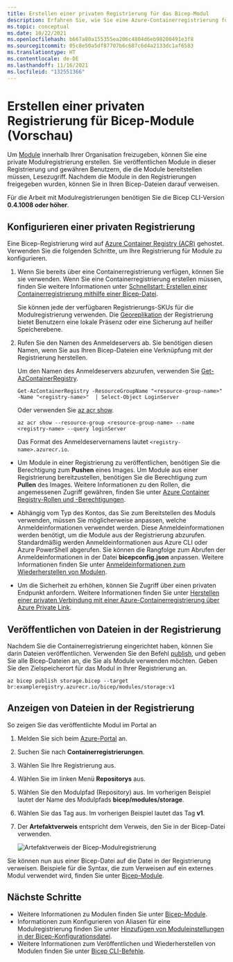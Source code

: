 ```yaml
---
title: Erstellen einer privaten Registrierung für das Bicep-Modul
description: Erfahren Sie, wie Sie eine Azure-Containerregistrierung für private Bicep-Module einrichten.
ms.topic: conceptual
ms.date: 10/22/2021
ms.openlocfilehash: b667a80a155355ea206c4804d6eb98200491e3f8
ms.sourcegitcommit: 05c8e50a5df87707b6c687c6d4a2133dc1af6583
ms.translationtype: HT
ms.contentlocale: de-DE
ms.lasthandoff: 11/16/2021
ms.locfileid: "132551366"
---
```

# <a name="create-private-registry-for-bicep-modules-preview"></a>Erstellen einer privaten Registrierung für Bicep-Module (Vorschau)

Um [Module](modules.md) innerhalb Ihrer Organisation freizugeben, können Sie eine private Modulregistrierung erstellen. Sie veröffentlichen Module in dieser Registrierung und gewähren Benutzern, die die Module bereitstellen müssen, Lesezugriff. Nachdem die Module in den Registrierungen freigegeben wurden, können Sie in Ihren Bicep-Dateien darauf verweisen.

Für die Arbeit mit Modulregistrierungen benötigen Sie die Bicep CLI-Version **0.4.1008 oder höher**.

## <a name="configure-private-registry"></a>Konfigurieren einer privaten Registrierung

Eine Bicep-Registrierung wird auf [Azure Container Registry (ACR)](../../container-registry/container-registry-intro.md) gehostet. Verwenden Sie die folgenden Schritte, um Ihre Registrierung für Module zu konfigurieren.

1. Wenn Sie bereits über eine Containerregistrierung verfügen, können Sie sie verwenden. Wenn Sie eine Containerregistrierung erstellen müssen, finden Sie weitere Informationen unter [Schnellstart: Erstellen einer Containerregistrierung mithilfe einer Bicep-Datei](../../container-registry/container-registry-get-started-bicep.md). 

   Sie können jede der verfügbaren Registrierungs-SKUs für die Modulregistrierung verwenden. Die [Georeplikation](../../container-registry/container-registry-geo-replication.md) der Registrierung bietet Benutzern eine lokale Präsenz oder eine Sicherung auf heißer Speicherebene.

1. Rufen Sie den Namen des Anmeldeservers ab. Sie benötigen diesen Namen, wenn Sie aus Ihren Bicep-Dateien eine Verknüpfung mit der Registrierung herstellen. 

   Um den Namen des Anmeldeservers abzurufen, verwenden Sie [Get-AzContainerRegistry](/powershell/module/az.containerregistry/get-azcontainerregistry).

   ```azurepowershell
   Get-AzContainerRegistry -ResourceGroupName "<resource-group-name>" -Name "<registry-name>"  | Select-Object LoginServer
   ```

   Oder verwenden Sie [az acr show](/cli/azure/acr#az_acr_show).

   ```azurecli
   az acr show --resource-group <resource-group-name> --name <registry-name> --query loginServer
   ```

   Das Format des Anmeldeservernamens lautet `<registry-name>.azurecr.io`.

- Um Module in einer Registrierung zu veröffentlichen, benötigen Sie die Berechtigung zum **Pushen** eines Images. Um Module aus einer Registrierung bereitzustellen, benötigen Sie die Berechtigung zum **Pullen** des Images. Weitere Informationen zu den Rollen, die angemessenen Zugriff gewähren, finden Sie unter [Azure Container Registry-Rollen und -Berechtigungen](../../container-registry/container-registry-roles.md).

- Abhängig vom Typ des Kontos, das Sie zum Bereitstellen des Moduls verwenden, müssen Sie möglicherweise anpassen, welche Anmeldeinformationen verwendet werden. Diese Anmeldeinformationen werden benötigt, um die Module aus der Registrierung abzurufen. Standardmäßig werden Anmeldeinformationen aus Azure CLI oder Azure PowerShell abgerufen. Sie können die Rangfolge zum Abrufen der Anmeldeinformationen in der Datei **bicepconfig.json** anpassen. Weitere Informationen finden Sie unter [Anmeldeinformationen zum Wiederherstellen von Modulen](bicep-config-modules.md#credentials-for-restoring-modules).

- Um die Sicherheit zu erhöhen, können Sie Zugriff über einen privaten Endpunkt anfordern. Weitere Informationen finden Sie unter [Herstellen einer privaten Verbindung mit einer Azure-Containerregistrierung über Azure Private Link](../../container-registry/container-registry-private-link.md).

## <a name="publish-files-to-registry"></a>Veröffentlichen von Dateien in der Registrierung

Nachdem Sie die Containerregistrierung eingerichtet haben, können Sie darin Dateien veröffentlichen. Verwenden Sie den Befehl [publish](bicep-cli.md#publish), und geben Sie alle Bicep-Dateien an, die Sie als Module verwenden möchten. Geben Sie den Zielspeicherort für das Modul in Ihrer Registrierung an.

```azurecli
az bicep publish storage.bicep --target br:exampleregistry.azurecr.io/bicep/modules/storage:v1
```

## <a name="view-files-in-registry"></a>Anzeigen von Dateien in der Registrierung

So zeigen Sie das veröffentlichte Modul im Portal an

1. Melden Sie sich beim [Azure-Portal](https://portal.azure.com) an.
1. Suchen Sie nach **Containerregistrierungen**.
1. Wählen Sie Ihre Registrierung aus.
1. Wählen Sie im linken Menü **Repositorys** aus.
1. Wählen Sie den Modulpfad (Repository) aus.  Im vorherigen Beispiel lautet der Name des Modulpfads **bicep/modules/storage**.
1. Wählen Sie das Tag aus. Im vorherigen Beispiel lautet das Tag **v1**.
1. Der **Artefaktverweis** entspricht dem Verweis, den Sie in der Bicep-Datei verwenden.

   ![Artefaktverweis der Bicep-Modulregistrierung](./media/private-module-registry/bicep-module-registry-artifact-reference.png)

Sie können nun aus einer Bicep-Datei auf die Datei in der Registrierung verweisen. Beispiele für die Syntax, die zum Verweisen auf ein externes Modul verwendet wird, finden Sie unter [Bicep-Module](modules.md).

## <a name="next-steps"></a>Nächste Schritte

* Weitere Informationen zu Modulen finden Sie unter [Bicep-Module](modules.md).
* Informationen zum Konfigurieren von Aliasen für eine Modulregistrierung finden Sie unter [Hinzufügen von Moduleinstellungen in der Bicep-Konfigurationsdatei](bicep-config-modules.md).
* Weitere Informationen zum Veröffentlichen und Wiederherstellen von Modulen finden Sie unter [Bicep CLI-Befehle](bicep-cli.md).
